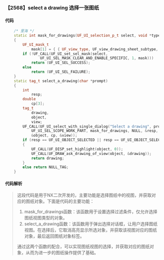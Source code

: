 ### 【2568】select a drawing 选择一张图纸

#### 代码

```cpp
    /* 里海 */  
    static int mask_for_drawings(UF_UI_selection_p_t select, void *type)  
    {  
        UF_UI_mask_t  
            mask[1] = { { UF_view_type, UF_view_drawing_sheet_subtype, 0 } };  
        if (!UF_CALL(UF_UI_set_sel_mask(select,  
                UF_UI_SEL_MASK_CLEAR_AND_ENABLE_SPECIFIC, 1, mask)))  
            return (UF_UI_SEL_SUCCESS);  
        else  
            return (UF_UI_SEL_FAILURE);  
    }  
    static tag_t select_a_drawing(char *prompt)  
    {  
        int  
            resp;  
        double  
            cp[3];  
        tag_t  
            drawing,  
            object,  
            view;  
        UF_CALL(UF_UI_select_with_single_dialog("Select a drawing", prompt,  
            UF_UI_SEL_SCOPE_WORK_PART, mask_for_drawings, NULL, &resp,  
            &object, cp, &view));  
        if (resp == UF_UI_OBJECT_SELECTED || resp == UF_UI_OBJECT_SELECTED_BY_NAME)  
        {  
            UF_CALL(UF_DISP_set_highlight(object, 0));  
            UF_CALL(UF_DRAW_ask_drawing_of_view(object, &drawing));  
            return drawing;  
        }  
        else return NULL_TAG;  
    }

```

#### 代码解析

> 这段代码是用于NX二次开发的，主要功能是选择图纸中的视图，并获取对应的图纸对象。下面是代码的主要功能：
>
> 1. mask_for_drawings函数：该函数用于设置选择过滤条件，仅允许选择图纸视图类型的对象。
> 2. select_a_drawing函数：该函数用于弹出选择对话框，让用户选择图纸视图。在选择后，它取消高亮显示所选对象，并获取该视图对应的图纸对象，最后返回图纸对象标签。
>
> 通过这两个函数的配合，可以实现图纸视图的选择，并获取对应的图纸对象，从而为进一步的图纸操作提供了基础。
>
